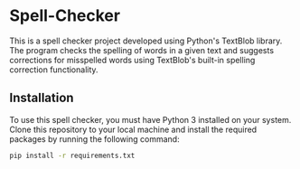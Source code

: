 # Spell-Checker

This is a spell checker project developed using Python's TextBlob library. 
The program checks the spelling of words in a given text and suggests corrections for misspelled words using TextBlob's built-in spelling correction functionality.

## Installation

To use this spell checker, you must have Python 3 installed on your system. 
Clone this repository to your local machine and install the required packages by running the following command:

```bash
pip install -r requirements.txt
```

